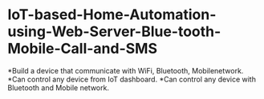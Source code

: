 # IoT-based-Home-Automation-using-Web-Server-Blue-tooth-Mobile-Call-and-SMS

*Build a device that communicate with WiFi, Bluetooth, Mobilenetwork.
*Can control any device from IoT dashboard.
*Can control any device with Bluetooth and Mobile network.
